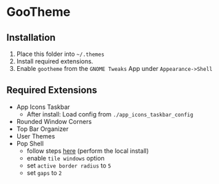 # GooTheme

## Installation

1. Place this folder into `~/.themes`
2. Install required extensions.
3. Enable `gootheme` from the `GNOME Tweaks` App under `Appearance->Shell`

## Required Extensions

- App Icons Taskbar
    - After install: Load config from `./app_icons_taskbar_config`
- Rounded Window Corners
- Top Bar Organizer
- User Themes
- Pop Shell
    - follow steps [here](https://github.com/pop-os/shell#installation) (perform the local install)
    - enable `tile windows` option
    - set `active border radius` to `5`
    - set `gaps` to `2`
